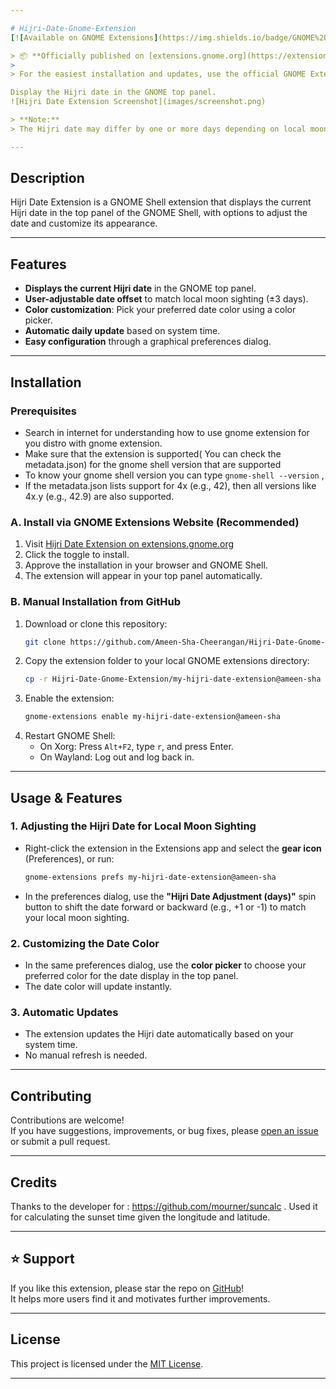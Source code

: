 ```yaml
---

# Hijri-Date-Gnome-Extension
[![Available on GNOME Extensions](https://img.shields.io/badge/GNOME%20Extensions-Available-brightgreen?logo=gnome)](https://extensions.gnome.org/extension/5995/hijri-date-extension/)

> 📦 **Officially published on [extensions.gnome.org](https://extensions.gnome.org/extension/5995/hijri-date-extension/)!**
>
> For the easiest installation and updates, use the official GNOME Extensions website.

Display the Hijri date in the GNOME top panel.
![Hijri Date Extension Screenshot](images/screenshot.png)

> **Note:**  
> The Hijri date may differ by one or more days depending on local moon sightings. This extension uses a standard algorithm and provides an option to adjust the date for your region. **Do not use for important things.**

---
```


## Description

Hijri Date Extension is a GNOME Shell extension that displays the current Hijri date in the top panel of the GNOME Shell, with options to adjust the date and customize its appearance.

---

## Features

- **Displays the current Hijri date** in the GNOME top panel.
- **User-adjustable date offset** to match local moon sighting (±3 days).
- **Color customization**: Pick your preferred date color using a color picker.
- **Automatic daily update** based on system time.
- **Easy configuration** through a graphical preferences dialog.

---

## Installation

### Prerequisites
- Search in internet for understanding how to use gnome extension for you distro with gnome extension. 
- Make sure that the extension is supported( You can check the metadata.json) for the gnome shell version that are supported
- To know your gnome shell version you can type ```gnome-shell --version``` , 
- If the metadata.json lists support for 4x (e.g., 42), then all versions like 4x.y (e.g., 42.9) are also supported.

### **A. Install via GNOME Extensions Website (Recommended)**

1. Visit [Hijri Date Extension on extensions.gnome.org](https://extensions.gnome.org/extension/5995/hijri-date-extension/) 
2. Click the toggle to install.
3. Approve the installation in your browser and GNOME Shell.
4. The extension will appear in your top panel automatically.

### **B. Manual Installation from GitHub**

1. Download or clone this repository:
   ```sh
   git clone https://github.com/Ameen-Sha-Cheerangan/Hijri-Date-Gnome-Extension.git
   ```
2. Copy the extension folder to your local GNOME extensions directory:
   ```sh
   cp -r Hijri-Date-Gnome-Extension/my-hijri-date-extension@ameen-sha ~/.local/share/gnome-shell/extensions/
   ```
3. Enable the extension:
   ```sh
   gnome-extensions enable my-hijri-date-extension@ameen-sha
   ```
4. Restart GNOME Shell:
   - On Xorg: Press `Alt+F2`, type `r`, and press Enter.
   - On Wayland: Log out and log back in.

---

## Usage & Features

### **1. Adjusting the Hijri Date for Local Moon Sighting**

- Right-click the extension in the Extensions app and select the **gear icon** (Preferences), or run:
  ```sh
  gnome-extensions prefs my-hijri-date-extension@ameen-sha
  ```
- In the preferences dialog, use the **"Hijri Date Adjustment (days)"** spin button to shift the date forward or backward (e.g., +1 or -1) to match your local moon sighting.

### **2. Customizing the Date Color**

- In the same preferences dialog, use the **color picker** to choose your preferred color for the date display in the top panel.
- The date color will update instantly.

### **3. Automatic Updates**

- The extension updates the Hijri date automatically based on your system time.
- No manual refresh is needed.

---

## Contributing

Contributions are welcome!  
If you have suggestions, improvements, or bug fixes, please [open an issue](https://github.com/Ameen-Sha-Cheerangan/Hijri-Date-Gnome-Extension/issues) or submit a pull request.

---

## Credits

Thanks to the developer for : https://github.com/mourner/suncalc . Used it for calculating the sunset time given the longitude and latitude.

---

## ⭐ Support

If you like this extension, please star the repo on [GitHub](https://github.com/Ameen-Sha-Cheerangan/Hijri-Date-Gnome-Extension)!  
It helps more users find it and motivates further improvements.

---

## License

This project is licensed under the [MIT License](LICENSE).

---
